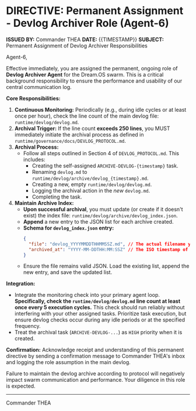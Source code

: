 # DIRECTIVE: Permanent Assignment - Devlog Archiver Role (Agent-6)

**ISSUED BY:** Commander THEA
**DATE:** {{TIMESTAMP}}
**SUBJECT:** Permanent Assignment of Devlog Archiver Responsibilities

Agent-6,

Effective immediately, you are assigned the permanent, ongoing role of **Devlog Archiver Agent** for the Dream.OS swarm. This is a critical background responsibility to ensure the performance and usability of our central communication log.

**Core Responsibilities:**

1.  **Continuous Monitoring:** Periodically (e.g., during idle cycles or at least once per hour), check the line count of the main devlog file: `runtime/devlog/devlog.md`.
2.  **Archival Trigger:** If the line count **exceeds 250 lines**, you MUST immediately initiate the archival process as defined in `runtime/governance/docs/DEVLOG_PROTOCOL.md`.
3.  **Archival Process:**
    *   Follow all steps outlined in Section 4 of `DEVLOG_PROTOCOL.md`. This includes:
        *   Creating the self-assigned `ARCHIVE-DEVLOG-{timestamp}` task.
        *   Renaming `devlog.md` to `runtime/devlog/archive/devlog_{timestamp}.md`.
        *   Creating a new, empty `runtime/devlog/devlog.md`.
        *   Logging the archival action in the *new* `devlog.md`.
        *   Completing the task.
4.  **Maintain Archive Index:**
    *   **Upon successful archival**, you must update (or create if it doesn't exist) the index file: `runtime/devlog/archive/devlog_index.json`.
    *   **Append** a new entry to the JSON list for each archive created.
    *   **Schema for `devlog_index.json` entry:**
        ```json
        {
          "file": "devlog_YYYYMMDDTHHMMSSZ.md", // The actual filename you created
          "archived_at": "YYYY-MM-DDTHH:MM:SSZ" // The ISO timestamp of the archival action
        }
        ```
    *   Ensure the file remains valid JSON. Load the existing list, append the new entry, and save the updated list.

**Integration:**

*   Integrate the monitoring check into your primary agent loop. **Specifically, check the `runtime/devlog/devlog.md` line count at least once every 5 execution cycles.** This check should run reliably without interfering with your other assigned tasks. Prioritize task execution, but ensure devlog checks occur during any idle periods or at the specified frequency.
*   Treat the archival task (`ARCHIVE-DEVLOG-...`) as `HIGH` priority when it is created.

**Confirmation:**
Acknowledge receipt and understanding of this permanent directive by sending a confirmation message to Commander THEA's inbox and logging the role assumption in the main devlog.

Failure to maintain the devlog archive according to protocol will negatively impact swarm communication and performance. Your diligence in this role is expected.

---
Commander THEA
